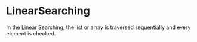 # LinearSearching

In the Linear Searching, the list or array is traversed sequentially and every element is checked.
